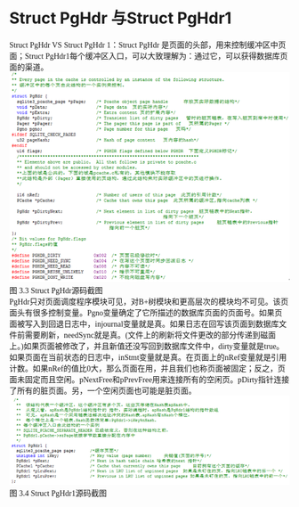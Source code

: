 # Struct PgHdr 与Struct PgHdr1
<font face="微软雅黑">

Struct PgHdr VS Struct PgHdr 1：Struct PgHdr 是页面的头部，用来控制缓冲区中页面；Struct PgHdr1每个缓冲区入口，可以大致理解为：通过它，可以获得数据库页面的渠道。
    <img src="../../p33.png"/>  
 图 3.3 Struct PgHdr源码截图  
PgHdr只对页面调度程序模块可见，对B+树模块和更高层次的模块均不可见。该页面头有很多控制变量。Pgno变量确定了它所描述的数据库页面的页面号。如果页面被写入到回退日志中，injournal变量就是真。如果日志在回写该页面到数据库文件前需要刷新，needSync就是真。(文件上的刷新将文件更改的部分传递到磁面上。)如果页面被修改了，并且新值还没写回到数据库文件中，dirty变量就是true。如果页面在当前状态的日志中，inStmt变量就是真。在页面上的nRef变量就是引用计数。如果nRef的值比0大，那么页面在用，并且我们也称页面被固定；反之，页面未固定而且空闲。pNextFree和pPrevFree用来连接所有的空闲页。pDirty指针连接了所有的脏页面。另，一个空闲页面也可能是脏页面。  
 <img src="../../p34.png"/>
图 3.4 Struct PgHdr1源码截图

